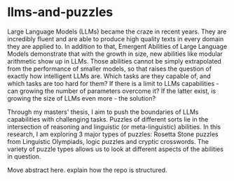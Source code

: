 # llms-and-puzzles

Large Language Models (LLMs) became the craze in recent years. They are incredibly fluent and are able to produce high quality texts in every domain they are applied to. In addition to that, Emergent Abilities of Large Language Models demonstrate that with the growth in size, new abilities like modular arithmetic show up in LLMs. Those abilities cannot be simply extrapolated from the performance of smaller models, so that raises the question of exactly how intelligent LLMs are. Which tasks are they capable of, and which tasks are too hard for them? If there is a limit to LLMs capabilities - can growing the number of parameters overcome it? If the latter exist, is growing the size of LLMs even more - the solution?

Through my masters' thesis, I aim to push the boundaries of LLMs capabilities with challenging tasks. Puzzles of different sorts lie in the intersection of reasoning and linguistic (or meta-linguistic) abilities. In this research, I am exploring 3 major types of puzzles: Rosetta Stone puzzles from Linguistic Olympiads, logic puzzles and cryptic crosswords. The variety of puzzle types allows us to look at different aspects of the abilities in question.


Move abstract here. explain how the repo is structured.